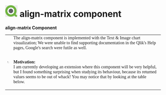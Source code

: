 # <img src="images/Qlik-Logo-01.png" width="40px"> align-matrix component

**align-matrix Component**
<table style="font-family: Calibri; border-collapse: collapse;">
	<tr>
		<td>
<img src="images/Align-Matrix-Component-01.png" width="20px">
		</td>
		<td>
The align-matrix component is implemented with the Text & Image chart visualization; We were unable to find supporting documentation in the Qlik's Help pages, Google's search were futile as well.<br><br>

<b>Motivation:</b><br>
I am currently developing an extension where this component will be very helpful, but I found something surprising when studying its behaviour, because its returned values seems to be out of whack! You may notice that by looking at the table below.
		</td>
	</tr>
</table>
 
